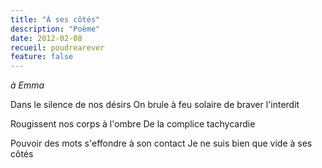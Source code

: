 ```yaml
---
title: "À ses côtés"
description: "Poème"
date: 2012-02-08
recueil: poudrearever
feature: false
---
```


*à Emma*

Dans le silence de nos désirs
On brule à feu solaire de braver l'interdit

Rougissent nos corps à l'ombre
De la complice tachycardie

Pouvoir des mots s'effondre à son contact
Je ne suis bien que vide à ses côtés
